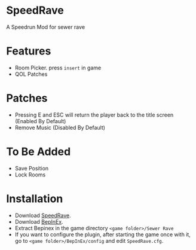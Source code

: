 # SpeedRave
 A Speedrun Mod for sewer rave

# Features
 * Room Picker. press ``insert`` in game
 * QOL Patches
   
 # Patches
  * Pressing E and ESC will return the player back to the title screen (Enabled By Default)
  * Remove Music (Disabled By Default)
    
 # To Be Added
  * Save Position
  * Lock Rooms

# Installation
* Download [SpeedRave](https://github.com/CodeNameMeteor/SpeedRave/releases).
* Download [BepInEx](https://github.com/BepInEx/BepInEx/releases/).
* Extract Bepinex in the game directory ``<game folder>/Sewer Rave``
* If you want to configure the plugin, after starting the game once with it, go to ``<game folder>/BepInEx/config`` and edit ``SpeedRave.cfg``.
